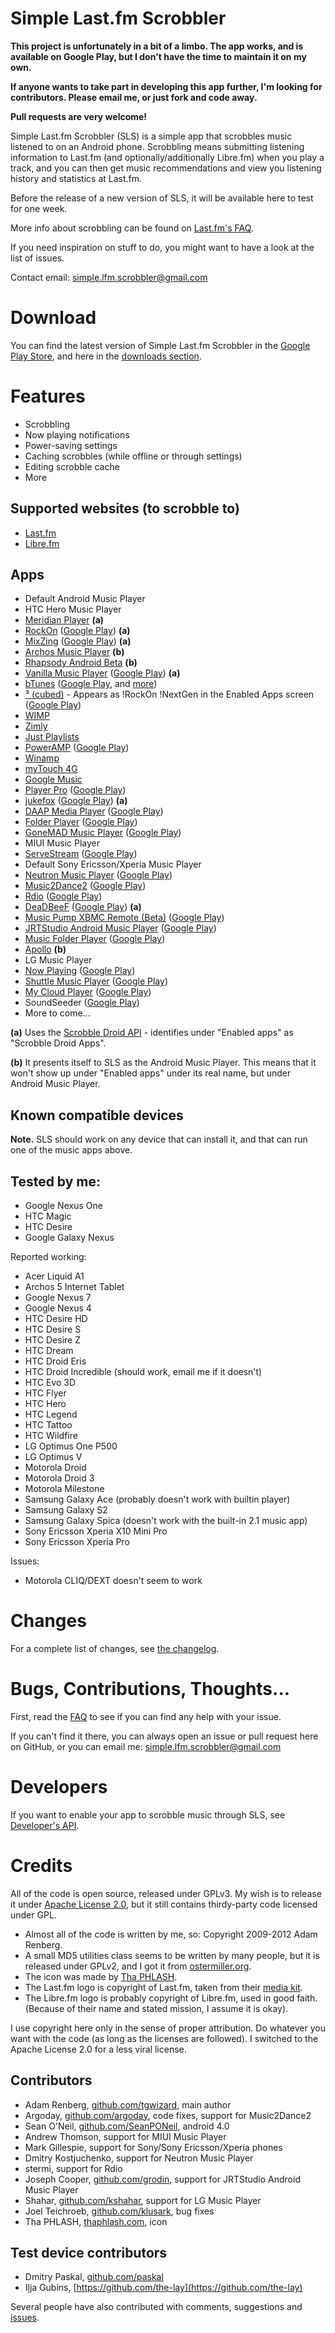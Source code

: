 Simple Last.fm Scrobbler
========================

**This project is unfortunately in a bit of a limbo. The app works, and is available on Google Play, but I don't have the time to maintain it on my own.**

**If anyone wants to take part in developing this app further, I'm looking for contributors. Please email me, or just fork and code away.**

**Pull requests are very welcome!**


Simple Last.fm Scrobbler (SLS) is a simple app that scrobbles music listened
to on an Android phone. Scrobbling means submitting listening information to
Last.fm (and optionally/additionally Libre.fm) when you play a track, and you
can then get music recommendations and view you listening history and statistics
at Last.fm.

Before the release of a new version of SLS, it will be available here to test for
one week.

More info about scrobbling can be found on [Last.fm's FAQ](http://www.last.fm/help/faq?category=Scrobbling#201).

If you need inspiration on stuff to do, you might want to have a look at the list of issues.

Contact email:
[simple.lfm.scrobbler@gmail.com](mailto:simple.lfm.scrobbler@gmail.com)

Download
========
You can find the latest version of Simple Last.fm Scrobbler in the
[Google Play Store](https://play.google.com/store/apps/details?id=com.adam.aslfms), and here
in the [downloads section](https://github.com/tgwizard/sls/downloads).

Features
========

 * Scrobbling
 * Now playing notifications
 * Power-saving settings
 * Caching scrobbles (while offline or through settings)
 * Editing scrobble cache
 * More

Supported websites (to scrobble to)
-----------------------------------

 * [Last.fm](http://last.fm)
 * [Libre.fm](http:///libre.fm)

Apps
----

 * Default Android Music Player
 * HTC Hero Music Player
 * [Meridian Player](http://sites.google.com/site/eternalsandbox/Home/meridian-video-player) **(a)**
 * [RockOn](http://abrantix.org/rockon.php) ([Google Play](https://play.google.com/store/apps/details?id=org.abrantes.filex)) **(a)**
 * [MixZing](http://mixzing.com/android.html ) ([Google Play](https://play.google.com/store/apps/details?id=com.mixzing.basic)) **(a)**
 * [Archos Music Player](http://www.archos.com/products/imt/archos_5it/index.html) **(b)**
 * [Rhapsody Android Beta](http://www.rhapsody.com/android/download) **(b)**
 * [Vanilla Music Player](http://github.com/kreed/vanilla) ([Google Play](https://play.google.com/store/apps/details?id=org.kreed.vanilla)) **(a)**
 * [bTunes](http://www.btunesmusicplayer.com/default.html) ([Google Play](https://play.google.com/store/apps/details?id=com.bmayers.bTunesRelease), and [more](http://www.facebook.com/pages/bTunes/362875048125?v=wall))
 * [³ (cubed)](http://abrantix.org/3.php) - Appears as !RockOn !NextGen in the Enabled Apps screen ([Google Play](https://play.google.com/store/apps/details?id=org.abrantix.rockon.rockonnggl))
 * [WIMP](http://wimp.no/)
 * [Zimly](http://zim.ly/)
 * [Just Playlists](http://jp.folsoms.info)
 * [PowerAMP](http://powerampapp.com/) ([Google Play](https://play.google.com/store/apps/details?id=com.maxmpz.audioplayer))
 * [Winamp](http://blog.winamp.com/2010/11/30/winamp-for-android/)
 * [myTouch 4G](http://mytouch.t-mobile.com/)
 * [Google Music](http://music.google.com/music/)
 * [Player Pro](http://www.aplayerpro.com/) ([Google Play](https://play.google.com/store/apps/details?id=com.tbig.playerpro))
 * [jukefox](http://www.jukefox.org/) ([Google Play](https://play.google.com/store/apps/details?id=ch.ethz.dcg.pancho2)) **(a)**
 * [DAAP Media Player](http://code.google.com/p/daap-client/ ) ([Google Play](https://play.google.com/store/apps/details?id=org.mult.daap))
 * [Folder Player](http://folderplayer.com/) ([Google Play](https://play.google.com/store/apps/details?id=com.folderplayer))
 * [GoneMAD Music Player](http://gonemadmusicplayer.blogspot.com/) ([Google Play](https://play.google.com/store/apps/details?id=gonemad.gmmp))
 * MIUI Music Player
 * [ServeStream](http://sourceforge.net/projects/servestream/) ([Google Play](https://play.google.com/store/apps/details?id=net.sourceforge.servestream))
 * Default Sony Ericsson/Xperia Music Player
 * [Neutron Music Player](http://neutronmp.com/) ([Google Play](https://play.google.com/store/apps/details?id=com.neutroncode.mp))
 * [Music2Dance2](http://www.argoday.com/wiki/Music2Dance2) ([Google Play](https://play.google.com/store/apps/developer?id=Argoday))
 * [Rdio](http://www.rdio.com/) ([Google Play](https://play.google.com/store/apps/details?id=com.rdio.android.ui))
 * [DeaDBeeF](http://deadbeef.sourceforge.net/) ([Google Play](https://play.google.com/store/apps/details?id=org.deadbeef.android)) **(a)**
 * [Music Pump XBMC Remote (Beta)](http://forum.xbmc.org/showthread.php?tid=131303) ([Google Play](https://play.google.com/store/apps/details?id=ch.berard.xbmcremotebeta))
 * [JRTStudio Android Music Player](http://www.jrtstudio.com/) ([Google Play](https://play.google.com/store/apps/details?id=com.jrtstudio.music))
 * [Music Folder Player](https://sites.google.com/site/zorillasoft/) ([Google Play](https://play.google.com/store/apps/details?id=de.zorillasoft.musicfolderplayer))
 * [Apollo](http://www.seeingpixels.org/2012/05/apollo.html) **(b)**
 * LG Music Player
 * [Now Playing](https://plus.google.com/116252656973193786075/posts) ([Google Play](https://play.google.com/store/apps/details?id=com.underwood.now_playing))
 * [Shuttle Music Player](https://plus.google.com/104842767174352132769/posts) ([Google Play](https://play.google.com/store/apps/details?id=another.music.player))
 * [My Cloud Player](http://mycloudplayers.com/) ([Google Play](https://play.google.com/store/apps/details?id=com.mycloudplayers.mycloudplayer))
 * SoundSeeder ([Google Play](https://play.google.com/store/apps/details?id=com.kattwinkel.android.soundseeder.player))
 * More to come...

**(a)** Uses the [Scrobble Droid API](http://code.google.com/p/scrobbledroid/wiki/DeveloperAPI) - identifies under "Enabled apps" as "Scrobble Droid Apps".

**(b)** It presents itself to SLS as the Android Music Player. This means that it won't show up under "Enabled apps" under its real name, but under Android Music Player.


Known compatible devices
------------------------

**Note.** SLS should work on any device that can install it, and that can run one of the music apps above.

## Tested by me:

 * Google Nexus One
 * HTC Magic
 * HTC Desire
 * Google Galaxy Nexus

Reported working:

 * Acer Liquid A1
 * Archos 5 Internet Tablet
 * Google Nexus 7
 * Google Nexus 4
 * HTC Desire HD
 * HTC Desire S
 * HTC Desire Z
 * HTC Dream
 * HTC Droid Eris
 * HTC Droid Incredible (should work, email me if it doesn't)
 * HTC Evo 3D
 * HTC Flyer
 * HTC Hero
 * HTC Legend
 * HTC Tattoo
 * HTC Wildfire
 * LG Optimus One P500
 * LG Optimus V
 * Motorola Droid
 * Motorola Droid 3
 * Motorola Milestone
 * Samsung Galaxy Ace (probably doesn't work with builtin player)
 * Samsung Galaxy S2
 * Samsung Galaxy Spica (doesn't work with the built-in 2.1 music app)
 * Sony Ericsson Xperia X10 Mini Pro
 * Sony Ericsson Xperia Pro

Issues:

 * Motorola CLIQ/DEXT doesn't seem to work



Changes
=======

For a complete list of changes, see [the changelog](https://github.com/tgwizard/sls/blob/master/assets/changelog.txt).


Bugs, Contributions, Thoughts...
========================================================

First, read the [FAQ](https://github.com/tgwizard/sls/wiki/FAQ)
to see if you can find any help with your issue.

If you can't find it there, you can always open an issue or pull request here on GitHub,
or you can email me: [simple.lfm.scrobbler@gmail.com](mailto:simple.lfm.scrobbler@gmail.com)


Developers
==========
If you want to enable your app to scrobble music through SLS, see
[Developer's API](https://github.com/tgwizard/sls/wiki/Developer's-API).


Credits
=======

All of the code is open source, released under GPLv3.
My wish is to release it under [Apache License 2.0](http://www.apache.org/licenses/LICENSE-2.0), but it still contains thirdy-party code licensed under GPL.

 * Almost all of the code is written by me, so: Copyright 2009-2012 Adam Renberg.
 * A small MD5 utilities class seems to be written by many people,
but it is released under GPLv2, and I got it from [ostermiller.org](http://ostermiller.org/utils/MD5.html).
 * The icon was made by [Tha PHLASH](http://www.thaphlash.com/).
 * The Last.fm logo is copyright of Last.fm, taken from their [media kit](http://www.last.fm/resources).
 * The Libre.fm logo is probably copyright of Libre.fm, used in good faith. (Because of their name and stated mission, I assume it is okay).

I use copyright here only in the sense of proper attribution. Do whatever you want with the code (as long as the licenses are followed). I switched to the Apache License 2.0 for a less viral license.

Contributors
------------

 * Adam Renberg, [github.com/tgwizard](https://github.com/tgwizard), main author
 * Argoday, [github.com/argoday](https://github.com/argoday), code fixes, support for Music2Dance2
 * Sean O'Neil, [github.com/SeanPONeil](https://github.com/SeanPONeil), android 4.0
 * Andrew Thomson, support for MIUI Music Player
 * Mark Gillespie, support for Sony/Sony Ericsson/Xperia phones
 * Dmitry Kostjuchenko, support for Neutron Music Player
 * stermi, support for Rdio
 * Joseph Cooper, [github.com/grodin](https://github.com/grodin), support for JRTStudio Android Music Player
 * Shahar, [github.com/kshahar](https://github.com/kshahar), support for LG Music Player
 * Joel Teichroeb, [github.com/klusark](https://github.com/klusark), bug fixes
 * Tha PHLASH, [thaphlash.com](http://www.thaphlash.com/), icon

Test device contributors
------------------
 * Dmitry Paskal, [github.com/paskal](https://github.com/paskal)
 * Iļja Gubins, [https://github.com/the-lay](https://github.com/the-lay)

Several people have also contributed with comments, suggestions and [issues](https://github.com/tgwizard/sls/issues/).

